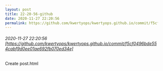 ```yaml
---
layout: post
title: 22-20-56-github
date: 2020-11-27 22:20:56
permalink: https://github.com/kwertyops/kwertyops.github.io/commit/f5cf0496bde554cabf9d0ee01ae692fb070ed34e
---
```


###### 2020-11-27 22:20:56 [https://github.com/kwertyops/kwertyops.github.io/commit/f5cf0496bde554cabf9d0ee01ae692fb070ed34e]
Create post.html
